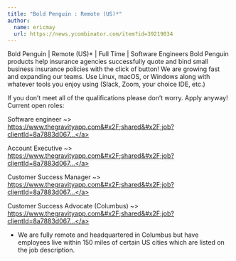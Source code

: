 ```yaml
---
title: "Bold Penguin : Remote (US)*"
author:
  name: ericmay
  url: https://news.ycombinator.com/item?id=39219034
---
```

Bold Penguin | Remote (US)* | Full Time | Software Engineers Bold Penguin products help insurance agencies successfully quote and bind small business insurance policies with the click of button! We are growing fast and expanding our teams. Use Linux, macOS, or Windows along with whatever tools you enjoy using (Slack, Zoom, your choice IDE, etc.)

If you don’t meet all of the qualifications please don’t worry. Apply anyway!
Current open roles:

Software engineer ~&gt; <a href="https:&#x2F;&#x2F;www.thegravityapp.com&#x2F;shared&#x2F;job?clientId=8a7883d0676d10a10167856a16554ede&amp;id=8a7883ac8c7f605d018cb2243d7755ad&amp;u=1706553505&amp;v=9&amp;token=eyJ1aWQiOjQzNjY3LCJwcm92aWRlciI6ImJvdW5jZSIsInR5cGUiOiJlbWFpbCJ9.GIfFH42OWXmv0-yZ0ywaD0k6nCE" rel="nofollow">https:&#x2F;&#x2F;www.thegravityapp.com&#x2F;shared&#x2F;job?clientId=8a7883d067...</a>

Account Executive ~&gt; <a href="https:&#x2F;&#x2F;www.thegravityapp.com&#x2F;shared&#x2F;job?clientId=8a7883d0676d10a10167856a16554ede&amp;id=8a7887a18cf53356018cfefd09636835&amp;u=1705085581&amp;v=9&amp;token=eyJ1aWQiOjQzNjY3LCJwcm92aWRlciI6ImJvdW5jZSIsInR5cGUiOiJlbWFpbCJ9.8eY8wqZt8KRw_85oszyrco4eAgQ" rel="nofollow">https:&#x2F;&#x2F;www.thegravityapp.com&#x2F;shared&#x2F;job?clientId=8a7883d067...</a>

Customer Success Manager ~&gt; <a href="https:&#x2F;&#x2F;www.thegravityapp.com&#x2F;shared&#x2F;job?clientId=8a7883d0676d10a10167856a16554ede&amp;id=8a7887ac8c7f6022018cca9302ee3803&amp;u=1706542521&amp;v=9&amp;token=eyJ1aWQiOjQzNjY3LCJwcm92aWRlciI6ImJvdW5jZSIsInR5cGUiOiJlbWFpbCJ9.qK1pLxyK9L6jmnB7bwjT1FSYYw0" rel="nofollow">https:&#x2F;&#x2F;www.thegravityapp.com&#x2F;shared&#x2F;job?clientId=8a7883d067...</a>

Customer Success Advocate (Columbus) ~&gt; <a href="https:&#x2F;&#x2F;www.thegravityapp.com&#x2F;shared&#x2F;job?clientId=8a7883d0676d10a10167856a16554ede&amp;id=8a78859e8cf533ca018cffae8d5a7a27&amp;u=1706299698&amp;v=9&amp;token=eyJ1aWQiOjQzNjY3LCJwcm92aWRlciI6ImJvdW5jZSIsInR5cGUiOiJlbWFpbCJ9.RN4XhOKO5H9uZoYodI_3I7bb924" rel="nofollow">https:&#x2F;&#x2F;www.thegravityapp.com&#x2F;shared&#x2F;job?clientId=8a7883d067...</a>

* We are fully remote and headquartered in Columbus but have employees live within 150 miles of certain US cities which are listed on the job description.
